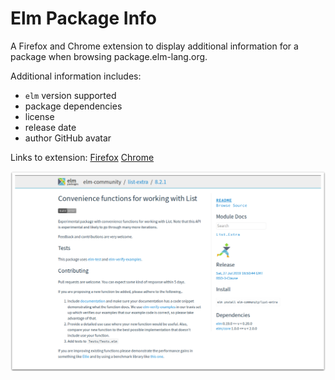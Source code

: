 # Elm Package Info

A Firefox and Chrome extension to display additional information for a package when browsing package.elm-lang.org.

Additional information includes:
* `elm` version supported
* package dependencies
* license
* release date
* author GitHub avatar

Links to extension:
[Firefox](https://addons.mozilla.org/en-US/firefox/addon/elm-package-info/)
[Chrome](https://chrome.google.com/webstore/detail/elm-package-info/egmipcpkalcanmhgjbmkeioigoefjkff)

<p align="center">
  <img src="https://raw.githubusercontent.com/dmy/elm-package-info/screenshots/list-extra_shadow.png" width="640" />
</p>

